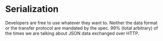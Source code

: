 # Serialization

<Item icon="world" title="GraphQL does not enforces a serialization format">
  Developers are free to use whatever they want to.
</Item>

<Item icon="tools" title="The network stack is your choice">
  Neither the data format or the transfer protocol are mandated by the spec.
</Item>

<Item icon="star" title="Let’s face the honest truth">
  99% (total arbitrary) of the times we are talking about JSON data exchanged over HTTP.
</Item>

